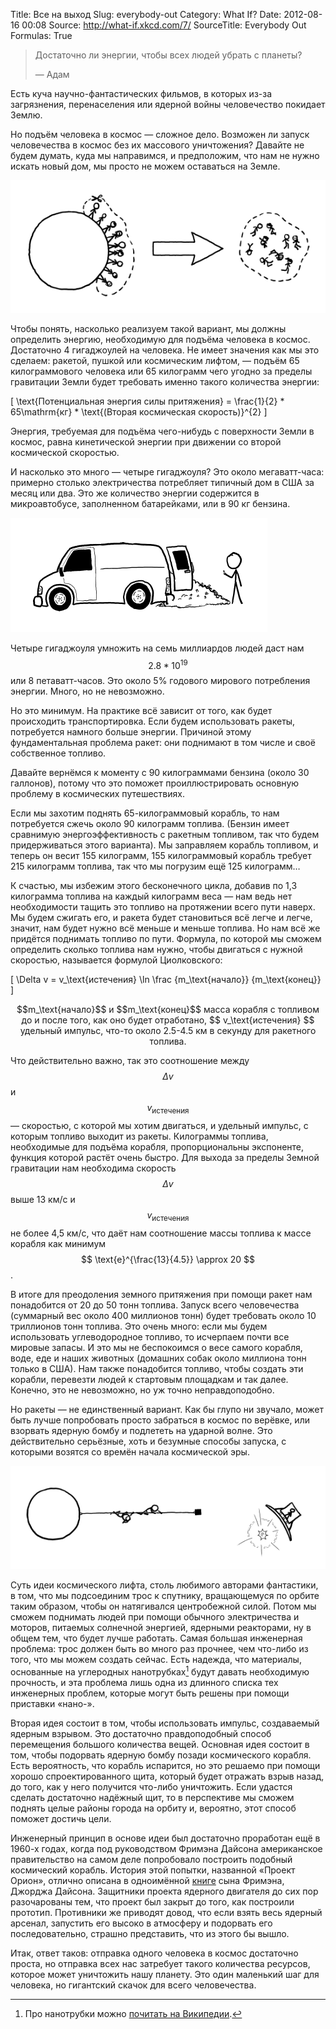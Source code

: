 Title: Все на выход
Slug: everybody-out
Category: What If?
Date: 2012-08-16 00:08
Source: http://what-if.xkcd.com/7/
SourceTitle: Everybody Out
Formulas: True

> Достаточно ли энергии, чтобы всех людей убрать с планеты?
> 
> — Адам

Есть куча научно-фантастических фильмов, в которых из-за загрязнения, перенаселения или ядерной войны человечество покидает Землю.

Но подъём человека в космос — сложное дело. Возможен ли запуск человечества в космос без их массового уничтожения? Давайте не будем думать, куда мы направимся, и предположим, что нам не нужно искать новый дом, мы просто не можем оставаться на Земле.

![](/uploads/007-everybody-out/everybody_out_plan.png "Людей изъяли с планеты и послали в космос в пузыре.")

Чтобы понять, насколько реализуем такой вариант, мы должны определить энергию, необходимую для подъёма человека в космос. Достаточно 4 гигаджоулей на человека. Не имеет значения как мы это сделаем: ракетой, пушкой или космическим лифтом, — подъём 65 килограммового человека или 65 килограмм чего угодно за пределы гравитации Земли будет требовать именно такого количества энергии:

\[ \text{Потенциальная энергия силы притяжения} = \frac{1}{2} * 65\mathrm{кг} * \text{(Вторая космическая скорость)}^{2} \]

Энергия, требуемая для подъёма чего-нибудь с поверхности Земли в космос, равна кинетической энергии при движении со второй космической скоростью.

И насколько это много — четыре гигаджоуля? Это около мегаватт-часа: примерно столько электричества потребляет типичный дом в США за месяц или два. Это же количество энергии содержится в микроавтобусе, заполненном батарейками, или в 90 кг бензина.

![](/uploads/007-everybody-out/everybody_out_cargo_van.png "Лавина батареек выпадает из задней двери микроавтобуса.")

Четыре гигаджоуля умножить на семь миллиардов людей даст нам $$ 2.8 * 10^{19} $$ или 8 петаватт-часов. Это около 5% годового мирового потребления энергии. Много, но не невозможно.

Но это минимум. На практике всё зависит от того, как будет происходить транспортировка. Если будем использовать ракеты, потребуется намного больше энергии. Причиной этому фундаментальная проблема ракет: они поднимают в том числе и своё собственное топливо.

Давайте вернёмся к моменту с 90 килограммами бензина (около 30 галлонов), потому что это поможет проиллюстрировать основную проблему в космических путешествиях.

Если мы захотим поднять 65-килограммовый корабль, то нам потребуется сжечь около 90 килограмм топлива. (Бензин имеет сравнимую энергоэффективность с ракетным топливом, так что будем придерживаться этого варианта). Мы заправляем корабль топливом, и теперь он весит 155 килограмм, 155 килограммовый корабль требует 215 килограмм топлива, так что мы погрузим ещё 125 килограмм…

К счастью, мы избежим этого бесконечного цикла, добавив по 1,3 килограмма топлива на каждый килограмм веса — нам ведь нет необходимости тащить это топливо на протяжении всего пути наверх. Мы будем сжигать его, и ракета будет становиться всё легче и легче, значит, нам будет нужно всё меньше и меньше топлива. Но нам всё же придётся поднимать топливо по пути. Формула, по которой мы сможем определить сколько топлива нам нужно, чтобы двигаться с нужной скоростью, называется формулой Циолковского:

\[ \Delta v = v_\text{истечения} \ln  \frac {m_\text{начало}} {m_\text{конец}} \]

<center>$$m_\text{начало}$$ и $$m_\text{конец}$$ масса корабля с топливом до и после того, как оно будет отработано,  $$ v_\text{истечения} $$ удельный импульс, что-то около 2.5-4.5 км в секунду для ракетного топлива.</center>

Что действительно важно, так это соотношение между $$ \Delta v $$ и $$ v_\text{истечения} $$ — скоростью, с которой мы хотим двигаться, и удельный импульс, с которым топливо выходит из ракеты. Килограммы топлива, необходимые для подъёма корабля, пропорциональны экспоненте, функция которой растёт очень быстро. Для выхода за пределы Земной гравитации нам необходима скорость $$ \Delta v $$ выше 13 км/с и $$ v_\text{истечения} $$ не более 4,5 км/с, что даёт нам соотношение массы топлива к массе корабля как минимум $$ \text{e}^{\frac{13}{4.5}} \approx 20 $$.

В итоге для преодоления земного притяжения при помощи ракет нам понадобится от 20 до 50 тонн топлива. Запуск всего человечества (суммарный вес около 400 миллионов тонн) будет требовать около 10 триллионов тонн топлива. Это очень много: если мы будем использовать углеводородное топливо, то исчерпаем почти все мировые запасы. И это мы не беспокоимся о весе самого корабля, воде, еде и наших животных (домашних собак около миллиона тонн только в США). Нам также понадобится топливо, чтобы создать эти корабли, перевезти людей к стартовым площадкам и так далее. Конечно, это не невозможно, но уж точно неправдоподобно.

Но ракеты — не единственный вариант. Как бы глупо ни звучало, может быть лучше попробовать просто забраться в космос по верёвке, или взорвать ядерную бомбу и подлететь на ударной волне. Это действительно серьёзные, хоть и безумные способы запуска, с которыми возятся со времён начала космической эры.

![](/uploads/007-everybody-out/everybody_out_crazy.png "Две фигурки забираются по канату в космос, взрывают под кораблём заряд и улетают на ударной волне.")

Суть идеи космического лифта, столь любимого авторами фантастики, в том, что мы подсоединим трос к спутнику, вращающемуся по орбите таким образом, чтобы он натягивался центробежной силой. Потом мы сможем поднимать людей при помощи обычного электричества и моторов, питаемых солнечной энергией, ядерными реакторами, ну в общем тем, что будет лучше работать. Самая большая инженерная проблема: трос должен быть во много раз прочнее, чем что-либо из того, что мы можем создать сейчас. Есть надежда, что материалы, основанные на углеродных нанотрубках[^1] будут давать необходимую прочность, и эта проблема лишь одна из длинного списка тех инженерных проблем, которые могут быть решены при помощи приставки «нано-».

Вторая идея состоит в том, чтобы использовать импульс, создаваемый ядерным взрывом. Это достаточно правдоподобный способ перемещения большого количества вещей. Основная идея состоит в том, чтобы подорвать ядерную бомбу позади космического корабля. Есть вероятность, что корабль испарится, но это решаемо при помощи хорошо спроектированного щита, который будет отражать взрыв назад, до того, как у него получится что-либо уничтожить. Если удастся сделать достаточно надёжный щит, то в перспективе мы сможем поднять целые районы города на орбиту и, вероятно, этот способ поможет достичь цели.

Инженерный принцип в основе идеи был достаточно проработан ещё в 1960-х годах, когда под руководством Фримэна Дайсона американское правительство на самом деле попробовало построить подобный космический корабль. История этой попытки, названной «Проект Орион», отлично описана в одноимённой [книге](http://www.amazon.com/Project-Orion-Story-Atomic-Spaceship/dp/0805059857) сына Фримэна, Джорджа Дайсона. Защитники проекта ядерного двигателя до сих пор разочарованы тем, что проект был закрыт до того, как построили прототип. Противники же приводят довод, что если взять весь ядерный арсенал, запустить его высоко в атмосферу и подорвать его последовательно, страшно представить, что из этого бы вышло.

Итак, ответ таков: отправка одного человека в космос достаточно проста, но отправка всех нас затребует такого количества ресурсов, которое может уничтожить нашу планету. Это один маленький шаг для человека, но гигантский скачок для всего человечества.

[^1]: Про нанотрубки можно [почитать на Википедии](http://ru.wikipedia.org/wiki/Углеродные_нанотрубки).
